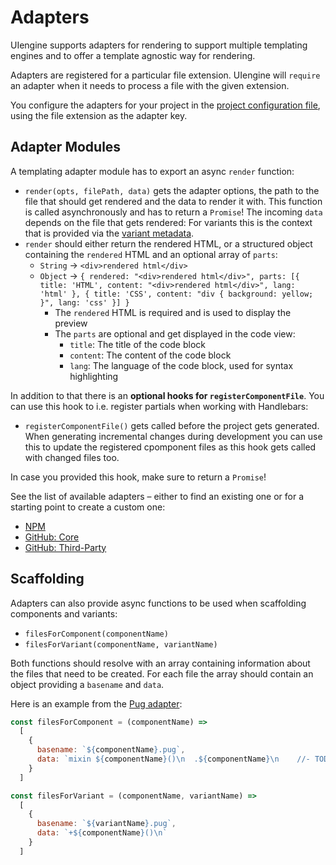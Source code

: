 # Adapters

UIengine supports adapters for rendering to support multiple templating engines and to offer a template agnostic way for rendering.

Adapters are registered for a particular file extension.
UIengine will `require` an adapter when it needs to process a file with the given extension.

You configure the adapters for your project in the [project configuration file](./config.md),
using the file extension as the adapter key.

## Adapter Modules

A templating adapter module has to export an async `render` function:

- `render(opts, filePath, data)` gets the adapter options, the path to the file that should get
  rendered and the data to render it with.
  This function is called asynchronously and has to return a `Promise`!
  The incoming `data` depends on the file that gets rendered:
  For variants this is the context that is provided via the [variant metadata](./variant.md).
- `render` should either return the rendered HTML, or a structured object containing the `rendered` HTML and an optional array of `parts`:
    - `String` -> `<div>rendered html</div>`
    - `Object` -> `{ rendered: "<div>rendered html</div>", parts: [{ title: 'HTML', content: "<div>rendered html</div>", lang: 'html' }, { title: 'CSS', content: "div { background: yellow; }", lang: 'css' }] }`
      - The `rendered` HTML is required and is used to display the preview
      - The `parts` are optional and get displayed in the code view:
          - `title`: The title of the code block
          - `content`: The content of the code block
          - `lang`: The language of the code block, used for syntax highlighting

In addition to that there is an **optional hooks for `registerComponentFile`**.
You can use this hook to i.e. register partials when working with Handlebars:

- `registerComponentFile()` gets called before the project gets generated.
  When generating incremental changes during development you can use this to update the
  registered cpomponent files as this hook gets called with changed files too.

In case you provided this hook, make sure to return a `Promise`!

See the list of available adapters – either to find an existing one or for a starting point to create a custom one:

- [NPM](https://www.npmjs.com/search?q=uiengine-adapter)
- [GitHub: Core](https://github.com/dennisreimann/uiengine/tree/master/packages)
- [GitHub: Third-Party](https://github.com/search?q=topic%3Auiengine-adapter&type=Repositories)

## Scaffolding

Adapters can also provide async functions to be used when scaffolding components and variants:

- `filesForComponent(componentName)`
- `filesForVariant(componentName, variantName)`

Both functions should resolve with an array containing information about the files that need to be created.
For each file the array should contain an object providing a `basename` and `data`.

Here is an example from the [Pug adapter](https://github.com/dennisreimann/uiengine/packages/uiengine-adapter-pug/blob/master/src/index.js):

```js
const filesForComponent = (componentName) =>
  [
    {
      basename: `${componentName}.pug`,
      data: `mixin ${componentName}()\n  .${componentName}\n    //- TODO: implement\n`
    }
  ]

const filesForVariant = (componentName, variantName) =>
  [
    {
      basename: `${variantName}.pug`,
      data: `+${componentName}()\n`
    }
  ]
```
